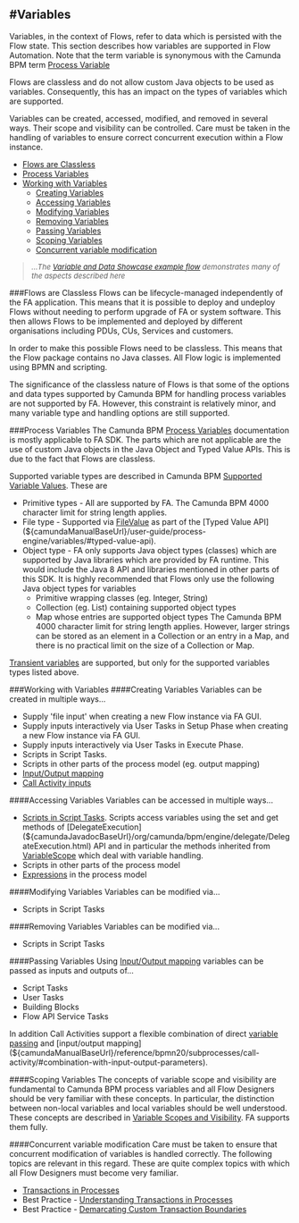 #Variables
---

Variables, in the context of Flows, refer to data which is persisted with the Flow state. This section describes how variables are supported in Flow Automation. Note that the term variable is synonymous with the Camunda BPM term [Process Variable](${camundaManualBaseUrl}/user-guide/process-engine/variables/)

Flows are classless and do not allow custom Java objects to be used as variables. Consequently, this has an impact on the types of variables which are supported.

Variables can be created, accessed, modified, and removed in several ways. Their scope and visibility can be controlled. Care must be taken in the handling of variables to ensure correct concurrent execution within a Flow instance.

- [Flows are Classless](#Flows_are_Classless)
- [Process Variables](#Process_Variables)
- [Working with Variables](#Working_with_Variables)
    - [Creating Variables](#Creating_Variables)
    - [Accessing Variables](#Accessing_Variables)
    - [Modifying Variables](#Modifying_Variables)
    - [Removing Variables](#Removing_Variables)
    - [Passing Variables](#Passing_Variables)
    - [Scoping Variables](#Scoping_Variables)
    - [Concurrent variable modification](#Concurrent_variable_modification)

> *<font size="2">...The [Variable and Data Showcase example flow](../../../example-flows/variableAndDataShowcase/variableAndDataShowcase.html) demonstrates many of the aspects described here</font>*

###Flows are Classless
Flows can be lifecycle-managed independently of the FA application. This means that it is possible to deploy and undeploy Flows without needing to perform upgrade of FA or system software. This then allows Flows to be implemented and deployed by different organisations including PDUs, CUs, Services and customers.

In order to make this possible Flows need to be classless. This means that the Flow package contains no Java classes. All Flow logic is implemented using BPMN and scripting.

The significance of the classless nature of Flows is that some of the options and data types supported by Camunda BPM for handling process variables are not supported by FA. However, this constraint is relatively minor, and many variable type and handling options are still supported.

###Process Variables
The Camunda BPM [Process Variables](${camundaManualBaseUrl}/user-guide/process-engine/variables/) documentation is mostly applicable to FA SDK. The parts which are not applicable are the use of custom Java objects in the Java Object and Typed Value APIs. This is due to the fact that Flows are classless.

Supported variable types are described in Camunda BPM [Supported Variable Values](${camundaManualBaseUrl}/user-guide/process-engine/variables/#supported-variable-values). These are

- Primitive types - All are supported by FA. The Camunda BPM 4000 character limit for string length applies.
- File type - Supported via [FileValue](${camundaManualBaseUrl}/user-guide/process-engine/variables/#file-values) as part of the [Typed Value API](${camundaManualBaseUrl}/user-guide/process-engine/variables/#typed-value-api).
- Object type - FA only supports Java object types (classes) which are supported by Java libraries which are provided by FA runtime. This would include the Java 8 API and libraries mentioned in other parts of this SDK. It is highly recommended that Flows only use the following Java object types for variables
    - Primitive wrapping classes (eg. Integer, String)
    - Collection (eg. List) containing supported object types
    - Map whose entries are supported object types
The Camunda BPM 4000 character limit for string length applies. However, larger strings can be stored as an element in a Collection or an entry in a Map, and there is no practical limit on the size of a Collection or Map.

[Transient variables](${camundaManualBaseUrl}/user-guide/process-engine/variables/#transient-variables) are supported, but only for the supported variables types listed above.

###Working with Variables
####Creating Variables
Variables can be created in multiple ways...

- Supply 'file input' when creating a new Flow instance via FA GUI.
- Supply inputs interactively via User Tasks in Setup Phase when creating a new Flow instance via FA GUI.
- Supply inputs interactively via User Tasks in Execute Phase.
- Scripts in Script Tasks.
- Scripts in other parts of the process model (eg. output mapping)
- [Input/Output mapping](${camundaManualBaseUrl}/user-guide/process-engine/variables/#input-output-variable-mapping)
- [Call Activity inputs](${camundaManualBaseUrl}/reference/bpmn20/subprocesses/call-activity/#passing-variables)

####Accessing Variables
Variables can be accessed in multiple ways...

- [Scripts in Script Tasks](${camundaManualBaseUrl}/user-guide/process-engine/scripting/#variables-available-during-script-execution). Scripts access variables using the set and get methods of [DelegateExecution](${camundaJavadocBaseUrl}/org/camunda/bpm/engine/delegate/DelegateExecution.html) API and in particular the methods inherited from [VariableScope](${camundaJavadocBaseUrl}/org/camunda/bpm/engine/delegate/VariableScope.html) which deal with variable handling.
- Scripts in other parts of the process model
- [Expressions](${camundaManualBaseUrl}/user-guide/process-engine/expression-language/) in the process model

####Modifying Variables
Variables can be modified via...

- Scripts in Script Tasks

####Removing Variables
Variables can be modified via...

- Scripts in Script Tasks

####Passing Variables
Using [Input/Output mapping](${camundaManualBaseUrl}/user-guide/process-engine/variables/#input-output-variable-mapping) variables can be passed as inputs and outputs of...

- Script Tasks
- User Tasks
- Building Blocks
- Flow API Service Tasks

In addition Call Activities support a flexible combination of direct [variable passing](${camundaManualBaseUrl}/reference/bpmn20/subprocesses/call-activity/#passing-variables) and [input/output mapping](${camundaManualBaseUrl}/reference/bpmn20/subprocesses/call-activity/#combination-with-input-output-parameters).

####Scoping Variables
The concepts of variable scope and visibility are fundamental to Camunda BPM process variables and all Flow Designers should be very familiar with these concepts. In particular, the distinction between non-local variables and local variables should be well understood. These concepts are described in [Variable Scopes and Visibility](${camundaManualBaseUrl}/user-guide/process-engine/variables/#variable-scopes-and-variable-visibility). FA supports them fully.

####Concurrent variable modification
Care must be taken to ensure that concurrent modification of variables is handled correctly. The following topics are relevant in this regard. These are quite complex topics with which all Flow Designers must become very familiar.

- [Transactions in Processes](${camundaManualBaseUrl}/user-guide/process-engine/transactions-in-processes/)
- Best Practice - [Understanding Transactions in Processes](https://camunda.com/best-practices/dealing-with-problems-and-exceptions/#transactions-in-processes)
- Best Practice - [Demarcating Custom Transaction Boundaries](https://camunda.com/best-practices/dealing-with-problems-and-exceptions/#additional-save-points)

